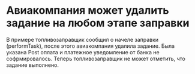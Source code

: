 # Авиакомпания может удалить задание на любом этапе заправки

В примере топливозаправщик сообщил о начеле заправки (performTask), после этого авиакомпания удалила задание.
Была указана Post оплата и платежное уведомление от банка не софрмировалось. Теперь топливозаправщик не может отметить, что задание выполнено.